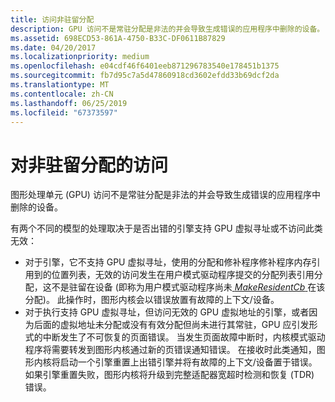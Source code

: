 ```yaml
---
title: 访问非驻留分配
description: GPU 访问不是常驻分配是非法的并会导致生成错误的应用程序中删除的设备。
ms.assetid: 698ECD53-861A-4750-B33C-DF0611B87829
ms.date: 04/20/2017
ms.localizationpriority: medium
ms.openlocfilehash: e04cdf46f6401eeb871296783540e178451b1375
ms.sourcegitcommit: fb7d95c7a5d47860918cd3602efdd33b69dcf2da
ms.translationtype: MT
ms.contentlocale: zh-CN
ms.lasthandoff: 06/25/2019
ms.locfileid: "67373597"
---
```

# <a name="span-iddisplayaccesstonon-residentallocationspanaccess-to-non-resident-allocation"></a><span id="display.access_to_non-resident_allocation"></span>对非驻留分配的访问


图形处理单元 (GPU) 访问不是常驻分配是非法的并会导致生成错误的应用程序中删除的设备。

有两个不同的模型的处理取决于是否出错的引擎支持 GPU 虚拟寻址或不访问此类无效：

-   对于引擎，它不支持 GPU 虚拟寻址，使用的分配和修补程序修补程序内存引用到的位置列表，无效的访问发生在用户模式驱动程序提交的分配列表引用分配，这不是驻留在设备 (即称为用户模式驱动程序尚未[ *MakeResidentCb* ](https://docs.microsoft.com/windows-hardware/drivers/ddi/content/d3dumddi/nc-d3dumddi-pfnd3dddi_makeresidentcb)在该分配)。 此操作时，图形内核会以错误放置有故障的上下文/设备。
-   对于执行支持 GPU 虚拟寻址，但访问无效的 GPU 虚拟地址的引擎，或者因为后面的虚拟地址未分配或没有有效分配但尚未进行其常驻，GPU 应引发形式的中断发生了不可恢复的页面错误。 当发生页面故障中断时，内核模式驱动程序将需要转发到图形内核通过新的页错误通知错误。 在接收时此类通知，图形内核将启动一个引擎重置上出错引擎并将有故障的上下文/设备置于错误。 如果引擎重置失败，图形内核将升级到完整适配器宽超时检测和恢复 (TDR) 错误。

 

 





